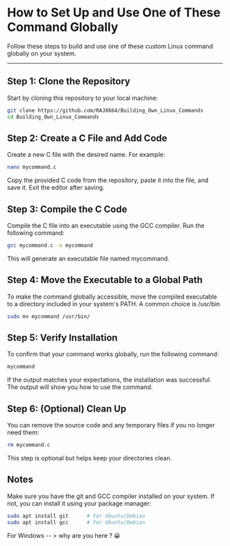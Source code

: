 # How to Set Up and Use One of These Command Globally

Follow these steps to build and use one of these custom Linux command globally on your system.

---

## Step 1: Clone the Repository

Start by cloning this repository to your local machine:

```bash
git clone https://github.com/RAJ8664/Building_Own_Linux_Commands
cd Building_Own_Linux_Commands
```



## Step 2: Create a C File and Add Code
Create a new C file with the desired name. For example:

```bash
nano mycommand.c
```

Copy the provided C code from the repository, paste it into the file, and save it. Exit the editor after saving.

## Step 3: Compile the C Code
Compile the C file into an executable using the GCC compiler. Run the following command:

```bash
gcc mycommand.c -o mycommand
```
This will generate an executable file named mycommand.

## Step 4: Move the Executable to a Global Path
To make the command globally accessible, move the compiled executable to a directory included in your system's PATH. A common choice is /usr/bin

```bash
sudo mv mycommand /usr/bin/
```

## Step 5: Verify Installation
To confirm that your command works globally, run the following command:

```bash
mycommand
```
If the output matches your expectations, the installation was successful. The output will show you how to use the command.

## Step 6: (Optional) Clean Up
You can remove the source code and any temporary files if you no longer need them:

```bash
rm mycommand.c
```
This step is optional but helps keep your directories clean.

## Notes

Make sure you have the git and GCC compiler installed on your system. If not, you can install it using your package manager:

```bash
sudo apt install git      # For Ubuntu/Debian
sudo apt install gcc      # For Ubuntu/Debian
```
For Windows -- > why are you here ? 😀
